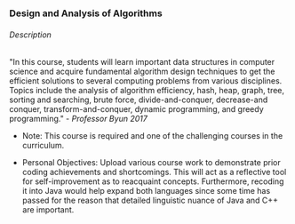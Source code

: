 ### Design and Analysis of Algorithms

###### Description

"In this course, students will learn important data structures in computer science and acquire fundamental algorithm design techniques to get the efficient solutions to several computing problems from various disciplines. Topics include the analysis of algorithm efficiency, hash, heap, graph, tree, sorting and searching, brute force, divide-and-conquer, decrease-and conquer, transform-and-conquer, dynamic programming, and greedy programming." - *Professor Byun 2017*


 - Note: This course is required and one of the challenging courses in the curriculum. 
 
 
 - Personal Objectives: Upload various course work to demonstrate prior coding achievements and shortcomings. This will act as a reflective tool for self-improvement as to reacquaint concepts. Furthermore, recoding it into Java would help expand both languages since some time has passed for the reason that detailed linguistic nuance of Java and C++ are important.

